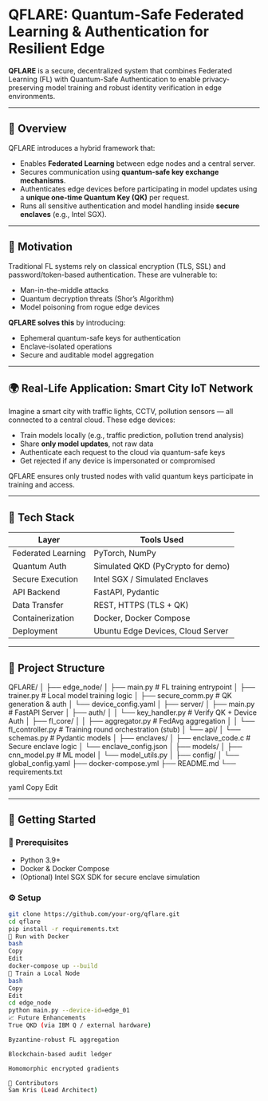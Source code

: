 # QFLARE: Quantum-Safe Federated Learning & Authentication for Resilient Edge

**QFLARE** is a secure, decentralized system that combines Federated Learning (FL) with Quantum-Safe Authentication to enable privacy-preserving model training and robust identity verification in edge environments.

---

## 🚀 Overview

QFLARE introduces a hybrid framework that:
- Enables **Federated Learning** between edge nodes and a central server.
- Secures communication using **quantum-safe key exchange mechanisms**.
- Authenticates edge devices before participating in model updates using a **unique one-time Quantum Key (QK)** per request.
- Runs all sensitive authentication and model handling inside **secure enclaves** (e.g., Intel SGX).

---

## 🔐 Motivation

Traditional FL systems rely on classical encryption (TLS, SSL) and password/token-based authentication. These are vulnerable to:
- Man-in-the-middle attacks
- Quantum decryption threats (Shor’s Algorithm)
- Model poisoning from rogue edge devices

**QFLARE solves this** by introducing:
- Ephemeral quantum-safe keys for authentication
- Enclave-isolated operations
- Secure and auditable model aggregation

---

## 🌍 Real-Life Application: Smart City IoT Network

Imagine a smart city with traffic lights, CCTV, pollution sensors — all connected to a central cloud. These edge devices:
- Train models locally (e.g., traffic prediction, pollution trend analysis)
- Share **only model updates**, not raw data
- Authenticate each request to the cloud via quantum-safe keys
- Get rejected if any device is impersonated or compromised

QFLARE ensures only trusted nodes with valid quantum keys participate in training and access.

---

## 🧰 Tech Stack

| Layer              | Tools Used                               |
|-------------------|-------------------------------------------|
| Federated Learning| PyTorch, NumPy                            |
| Quantum Auth      | Simulated QKD (PyCrypto for demo)         |
| Secure Execution  | Intel SGX / Simulated Enclaves            |
| API Backend       | FastAPI, Pydantic                         |
| Data Transfer     | REST, HTTPS (TLS + QK)                    |
| Containerization  | Docker, Docker Compose                    |
| Deployment        | Ubuntu Edge Devices, Cloud Server         |

---

## 📁 Project Structure

QFLARE/
│
├── edge_node/
│ ├── main.py # FL training entrypoint
│ ├── trainer.py # Local model training logic
│ ├── secure_comm.py # QK generation & auth
│ └── device_config.yaml
│
├── server/
│ ├── main.py # FastAPI Server
│ ├── auth/
│ │ └── key_handler.py # Verify QK + Device Auth
│ ├── fl_core/
│ │ ├── aggregator.py # FedAvg aggregation
│ │ └── fl_controller.py # Training round orchestration (stub)
│ └── api/
│ └── schemas.py # Pydantic models
│
├── enclaves/
│ ├── enclave_code.c # Secure enclave logic
│ └── enclave_config.json
│
├── models/
│ ├── cnn_model.py # ML model
│ └── model_utils.py
│
├── config/
│ └── global_config.yaml
├── docker-compose.yml
├── README.md
└── requirements.txt

yaml
Copy
Edit

---

## 🧪 Getting Started

### 🔧 Prerequisites

- Python 3.9+
- Docker & Docker Compose
- (Optional) Intel SGX SDK for secure enclave simulation

### ⚙️ Setup

```bash
git clone https://github.com/your-org/qflare.git
cd qflare
pip install -r requirements.txt
🐳 Run with Docker
bash
Copy
Edit
docker-compose up --build
🔬 Train a Local Node
bash
Copy
Edit
cd edge_node
python main.py --device-id=edge_01
📈 Future Enhancements
True QKD (via IBM Q / external hardware)

Byzantine-robust FL aggregation

Blockchain-based audit ledger

Homomorphic encrypted gradients

👥 Contributors
Sam Kris (Lead Architect)